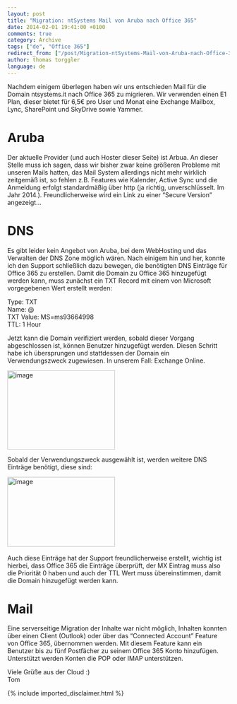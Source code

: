 ```yaml
---
layout: post
title: "Migration: ntSystems Mail von Aruba nach Office 365"
date: 2014-02-01 19:41:00 +0100
comments: true
category: Archive
tags: ["de", "Office 365"]
redirect_from: ["/post/Migration-ntSystems-Mail-von-Aruba-nach-Office-365", "/post/migration-ntsystems-mail-von-aruba-nach-office-365"]
author: thomas torggler
language: de
---
```

<!-- more -->
<p>Nachdem einigem &uuml;berlegen haben wir uns entschieden Mail f&uuml;r die Domain ntsystems.it nach Office 365 zu migrieren. Wir verwenden einen E1 Plan, dieser bietet f&uuml;r 6,5&euro; pro User und Monat eine Exchange Mailbox, Lync, SharePoint und SkyDrive sowie Yammer.</p>
<h1>Aruba</h1>
<p>Der aktuelle Provider (und auch Hoster dieser Seite) ist Arbua. An dieser Stelle muss ich sagen, dass wir bisher zwar keine gr&ouml;&szlig;eren Probleme mit unseren Mails hatten, das Mail System allerdings nicht mehr wirklich zeitgem&auml;&szlig; ist, so fehlen z.B. Features wie Kalender, Active Sync und die Anmeldung erfolgt standardm&auml;&szlig;ig &uuml;ber http (ja richtig, unverschl&uuml;sselt. Im Jahr 2014.). Freundlicherweise wird ein Link zu einer &ldquo;Secure Version&rdquo; angezeigt&hellip;</p>
<h1>DNS</h1>
<p>Es gibt leider kein Angebot von Aruba, bei dem WebHosting und das Verwalten der DNS Zone m&ouml;glich w&auml;ren. Nach einigem hin und her, konnte ich den Support schlie&szlig;lich dazu bewegen, die ben&ouml;tigten DNS Eintr&auml;ge f&uuml;r Office 365 zu erstellen. Damit die Domain zu Office 365 hinzugef&uuml;gt werden kann, muss zun&auml;chst ein TXT Record mit einem von Microsoft vorgegebenen Wert erstellt werden:</p>
<p>Type: TXT <br />Name: @ <br />TXT Value: MS=ms93664998 <br />TTL: 1 Hour</p>
<p>Jetzt kann die Domain verifiziert werden, sobald dieser Vorgang abgeschlossen ist, k&ouml;nnen Benutzer hinzugef&uuml;gt werden. Diesen Schritt habe ich &uuml;bersprungen und stattdessen der Domain ein Verwendungszweck zugewiesen. In unserem Fall: Exchange Online.</p>
<p><a href="/assets/archive/image_617.png"><img style="display: inline; border-width: 0px;" title="image" src="/assets/archive/image_thumb_615.png" alt="image" width="244" height="179" border="0" /></a></p>
<p>Sobald der Verwendungszweck ausgew&auml;hlt ist, werden weitere DNS Eintr&auml;ge ben&ouml;tigt, diese sind:</p>
<p><a href="/assets/archive/image_618.png"><img style="display: inline; border-width: 0px;" title="image" src="/assets/archive/image_thumb_616.png" alt="image" width="244" height="158" border="0" /></a>&nbsp;</p>
<p>Auch diese Eintr&auml;ge hat der Support freundlicherweise erstellt, wichtig ist hierbei, dass Office 365 die Eintr&auml;ge &uuml;berpr&uuml;ft, der MX Eintrag muss also die Priorit&auml;t 0 haben und auch der TTL Wert muss &uuml;bereinstimmen, damit die Domain hinzugef&uuml;gt werden kann.</p>
<h1>Mail</h1>
<p>Eine serverseitige Migration der Inhalte war nicht m&ouml;glich, Inhalten konnten &uuml;ber einen Client (Outlook) oder &uuml;ber das &ldquo;Connected Account&rdquo; Feature von Office 365, &uuml;bernommen werden. Mit diesem Feature kann ein Benutzer bis zu f&uuml;nf Postf&auml;cher zu seinem Office 365 Konto hinzuf&uuml;gen. Unterst&uuml;tzt werden Konten die POP oder IMAP unterst&uuml;tzen.</p>
<p>Viele Gr&uuml;&szlig;e aus der Cloud :) <br />Tom</p>
{% include imported_disclaimer.html %}
